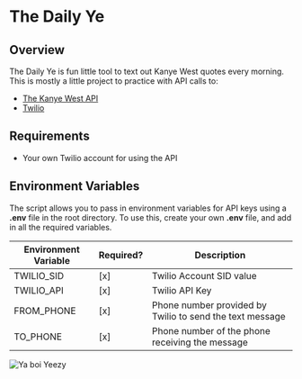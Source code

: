 # The Daily Ye

## Overview

The Daily Ye is fun little tool to text out Kanye West quotes every morning.
This is mostly a little project to practice with API calls to:

- [The Kanye West API](https://kanye.rest)
- [Twilio](https://www.twilio.com/)

## Requirements

- Your own Twilio account for using the API

## Environment Variables

The script allows you to pass in environment variables for API keys using a **.env** file in the root directory. To use this, create your own **.env** file, and add in all the required variables.

|Environment Variable|Required?|Description|
|-|-|-|
|TWILIO_SID| [x] |Twilio Account SID value|
|TWILIO_API| [x] |Twilio API Key|
|FROM_PHONE| [x] |Phone number provided by Twilio to send the text message|
|TO_PHONE| [x] |Phone number of the phone receiving the message|

![Ya boi Yeezy](https://64.media.tumblr.com/dae084312804cbdb256709a5d54e41a3/tumblr_n2x8i2gBxl1toat5eo4_250.gif)
